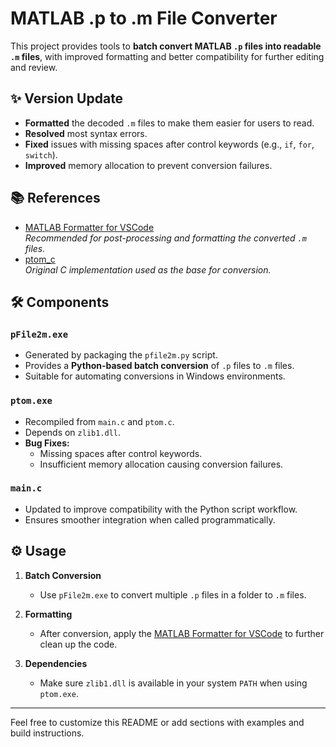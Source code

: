 # MATLAB .p to .m File Converter

This project provides tools to **batch convert MATLAB `.p` files into readable `.m` files**, with improved formatting and better compatibility for further editing and review.

## ✨ Version Update

- **Formatted** the decoded `.m` files to make them easier for users to read.
- **Resolved** most syntax errors.
- **Fixed** issues with missing spaces after control keywords (e.g., `if`, `for`, `switch`).
- **Improved** memory allocation to prevent conversion failures.

## 📚 References

- [MATLAB Formatter for VSCode](https://github.com/affenwiesel/matlab-formatter-vscode)  
  *Recommended for post-processing and formatting the converted `.m` files.*
- [ptom_c](https://github.com/meilinxiaoxue/ptom_c)  
  *Original C implementation used as the base for conversion.*

## 🛠 Components

### `pFile2m.exe`

- Generated by packaging the `pfile2m.py` script.
- Provides a **Python-based batch conversion** of `.p` files to `.m` files.
- Suitable for automating conversions in Windows environments.

### `ptom.exe`

- Recompiled from `main.c` and `ptom.c`.
- Depends on `zlib1.dll`.
- **Bug Fixes:**
  - Missing spaces after control keywords.
  - Insufficient memory allocation causing conversion failures.

### `main.c`

- Updated to improve compatibility with the Python script workflow.
- Ensures smoother integration when called programmatically.

## ⚙️ Usage

1. **Batch Conversion**
   - Use `pFile2m.exe` to convert multiple `.p` files in a folder to `.m` files.

2. **Formatting**
   - After conversion, apply the [MATLAB Formatter for VSCode](https://github.com/affenwiesel/matlab-formatter-vscode) to further clean up the code.

3. **Dependencies**
   - Make sure `zlib1.dll` is available in your system `PATH` when using `ptom.exe`.

---

Feel free to customize this README or add sections with examples and build instructions.

